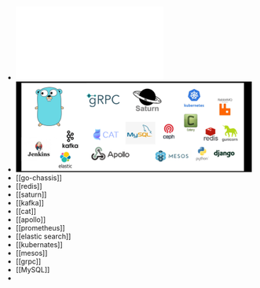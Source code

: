 - ![2.2.5%20go-Chassis%20%E5%9C%A8%20shopee%20%E4%BE%9B%E5%BA%94%E9%93%BE%E7%9A%84%E5%AE%9E%E8%B7%B5.pdf](../assets/storages/logseq-plugin-confirmation-hyperlink/2.2.5%20go-Chassis%20%E5%9C%A8%20shopee%20%E4%BE%9B%E5%BA%94%E9%93%BE%E7%9A%84%E5%AE%9E%E8%B7%B5.pdf)
- ![image.png](../assets/image_1718610101671_0.png)
- [[go-chassis]]
- [[redis]]
- [[saturn]]
- [[kafka]]
- [[cat]]
- [[apollo]]
- [[prometheus]]
- [[elastic search]]
- [[kubernates]]
- [[mesos]]
- [[grpc]]
- [[MySQL]]
-